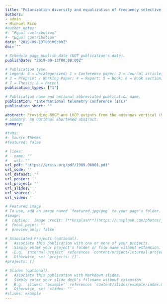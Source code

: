 ```yaml
---
title: "Polarization diversity and equalization of frequency selective channels in telemetry environment for 16APSK"
authors:
- admin
- Michael Rice
#author_notes:
#- "Equal contribution"
#- "Equal contribution"
date: "2019-09-13T00:00:00Z"
doi: ""

# Schedule page publish date (NOT publication's date).
publishDate: "2019-09-13T00:00:00Z"

# Publication type.
# Legend: 0 = Uncategorized; 1 = Conference paper; 2 = Journal article;
# 3 = Preprint / Working Paper; 4 = Report; 5 = Book; 6 = Book section;
# 7 = Thesis; 8 = Patent
publication_types: ["1"]

# Publication name and optional abbreviated publication name.
publication: "International telemetry conference (ITC)"
publication_short: ""

abstract: Providing RHCP and LHCP outputs from the antennas vertical (V) and horizontal (H) dipoles in the resonant cavity within the antenna feeds is the current practice of ground-based station receivers in aeronautical telemetry. The equalizers on the market, operate on either LHCP or RHCP alone, or a combined signal created by co-phasing and adding the RHCP and LHCP outputs. In this paper, we show how to optimally combine the V and H dipole outputs and demonstrate that an equalizer operating on this optimally-combined signal outperforms an equalizer operating on the RHCP, LHCP, or the combined signals. Finally, we show how to optimally combine the RHCP and LHCP outputs for equalization, where this optimal combination performs as good as the optimally combined V and H signals. 
# Summary. An optional shortened abstract.
summary:

#tags:
#- Source Themes
#featured: false

# links:
# - name: ""
#   url: ""
url_pdf: "https://arxiv.org/pdf/1909.06001.pdf"
url_code: ''
url_dataset: ''
url_poster: ''
url_project: ''
url_slides: ''
url_source: ''
url_video: ''

# Featured image
# To use, add an image named `featured.jpg/png` to your page's folder. 
#image:
#  caption: 'Image credit: [**Unsplash**](https://unsplash.com/photos/jdD8gXaTZsc)'
#  focal_point: ""
#  preview_only: false

# Associated Projects (optional).
#   Associate this publication with one or more of your projects.
#   Simply enter your project's folder or file name without extension.
#   E.g. `internal-project` references `content/project/internal-project/index.md`.
#   Otherwise, set `projects: []`.
#projects: []

# Slides (optional).
#   Associate this publication with Markdown slides.
#   Simply enter your slide deck's filename without extension.
#   E.g. `slides: "example"` references `content/slides/example/index.md`.
#   Otherwise, set `slides: ""`.
#slides: example
---
```

